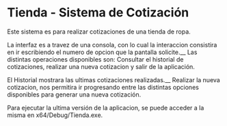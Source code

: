 # Tienda - Sistema de Cotización

Este sistema es para realizar cotizaciones de una tienda de ropa.

La interfaz es a travez de una consola, con lo cual la interaccion consistira en ir escribiendo el numero de opcion que la pantalla solicite.__
Las distintas operaciones disponibles son: Consultar el historial de cotizaciones, realizar una nueva cotizacion y salir de la aplicación.

El Historial mostrara las ultimas cotizaciones realizadas.__
Realizar la nueva cotizacion, nos permitira ir progresando entre las distintas opciones disponibles para generar una nueva cotización.

Para ejecutar la ultima versión de la aplicacion, se puede acceder a la misma en x64/Debug/Tienda.exe.
